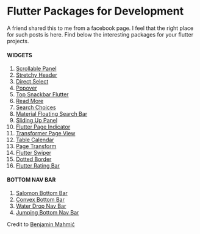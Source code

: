 # Flutter Packages for Development


A friend shared this to me from a facebook page. I feel that the right place for such posts is here. Find below the interesting packages for your flutter projects.


<h4>WIDGETS</h4>

<ol>

  <li>
    <a href="https://pub.dev/packages/scrollable_panel"> Scrollable Panel</a>
  </li>
  
  <li>
    <a href=https://pub.dev/packages/stretchy_header>Stretchy Header</a>
  </li>
  
  <li>
    <a href=https://pub.dev/packages/direct_select>Direct Select</a>
  </li>
  
  <li>
    <a href=https://pub.dev/packages/popover>Popover</a>
  </li>
  
  <li>
    <a href=https://pub.dev/packages/top_snackbar_flutter>Top Snackbar Flutter</a>
  </li>
  
  <li>
    <a href=https://pub.dev/packages/readmore>Read More</a>
  </li>
  
  <li>
    <a href=https://pub.dev/packages/search_choices>Search Choices</a>
  </li>
  
  <li>
    <a href=https://pub.dev/packages/material_floating_search_bar>Material Floating Search Bar</a>
  </li>
  
  <li>
    <a href=https://pub.dev/packages/sliding_up_panel>Sliding Up Panel</a>
  </li>
  
  <li>
    <a href=https://pub.dev/packages/flutter_page_indicator>Flutter Page Indicator</a>
  </li>
  
  <li>
    <a href=https://pub.dev/packages/transformer_page_view>Transformer Page View</a>
  </li>
  
  <li>
    <a href=https://pub.dev/packages/table_calendar>Table Calendar</a>
  </li>
  
  <li>
    <a href=https://pub.dev/packages/page_transition>Page Transform</a>
  </li>
  
  <li>
    <a href=https://pub.dev/packages/flutter_swiper>Flutter Swiper</a>
  </li>
  
  <li>
    <a href=https://pub.dev/packages/dotted_border>Dotted Border</a>
  </li>
  
  <li>
    <a href=https://pub.dev/packages/flutter_rating_bar>Flutter Rating Bar</a>
  </li>
</ol>
  
<h4>BOTTOM NAV BAR</h4>
  
<ol>
  <li>
   <a href=https://pub.dev/packages/salomon_bottom_bar>Salomon Bottom Bar</a>
  </li>
   
  <li>
    <a href=https://pub.dev/packages/convex_bottom_bar>Convex Bottom Bar</a>
  </li>
  
  <li>
    <a href=https://pub.dev/packages/water_drop_nav_bar>Water Drop Nav Bar</a>
  </li>
  
  <li>
    <a href=https://pub.dev/packages/jumping_bottom_nav_bar>Jumping Bottom Nav Bar</a>
  </li>
  
</ol>
  
  
Credit to <a href="https://github.com/BenjaminMahmic" target="_blank">Benjamin Mahmić</a>
